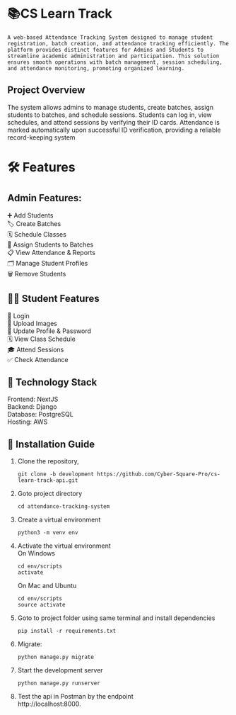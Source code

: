 # 📚CS Learn Track
    A web-based Attendance Tracking System designed to manage student registration, batch creation, and attendance tracking efficiently. The platform provides distinct features for Admins and Students to   streamline academic administration and participation. This solution ensures smooth operations with batch management, session scheduling, and attendance monitoring, promoting organized learning.

## Project Overview
   The system allows admins to manage students, create batches, assign students to batches, and schedule sessions. Students can log in, view schedules, and attend sessions by verifying their ID cards. Attendance is marked automatically upon successful ID verification, providing a reliable record-keeping system

# 🛠️ Features
## Admin Features:
➕ Add Students  
🏷️ Create Batches  
🗓️ Schedule Classes    
👥 Assign Students to Batches  
📋 View Attendance & Reports  
🗂️ Manage Student Profiles  
🗑️ Remove Students  

## 👨‍🎓 Student Features  
🔑 Login  
📸 Upload Images   
🔄 Update Profile & Password  
🗓️ View Class Schedule  
🎓 Attend Sessions  
✅ Check Attendance  

## 🚀 Technology Stack
Frontend: NextJS  
Backend: Django  
Database: PostgreSQL  
Hosting: AWS  

## 📝 Installation Guide

1. Clone the repository,    
    ```
    git clone -b development https://github.com/Cyber-Square-Pro/cs-learn-track-api.git
    ```

2. Goto project directory    
   ```
   cd attendance-tracking-system
   ```

3. Create a virtual environment 
   ```
   python3 -m venv env
   ```
   
4. Activate the virtual environment      
   On Windows    
   ```
   cd env/scripts
   activate
   ```  
   On Mac and Ubuntu  
   ```
   cd env/scripts
   source activate
   ```
   
5. Goto to project folder using same terminal and install dependencies 
   ```
   pip install -r requirements.txt
    ```  

6. Migrate:  
    ```
    python manage.py migrate
    ```
7. Start the development server
   ```
   python manage.py runserver
   ```
8. Test the api in Postman by the endpoint  
       http://localhost:8000.

